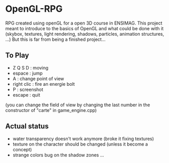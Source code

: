 OpenGL-RPG
==========

RPG created using openGL for a open 3D course in ENSIMAG.
This project meant to introduce to the basics of OpenGL and what could be done with it
(skybox, textures, light rendering, shadows, particles, animation structures, ...) 
But this is far from being a finished project...

To Play
-------

- Z Q S D    : moving
- espace     : jump
- A          : change point of view
- right clic : fire an energie bolt
- P          : screenshot
- escape     : quit

(you can change the field of view by changing the last number in the constructor of "carte" in game_engine.cpp)

Actual status
-------------

- water transparency doesn't work anymore (broke it fixing textures)
- texture on the character should be changed (unless it become a concept)
- strange colors bug on the shadow zones ...
